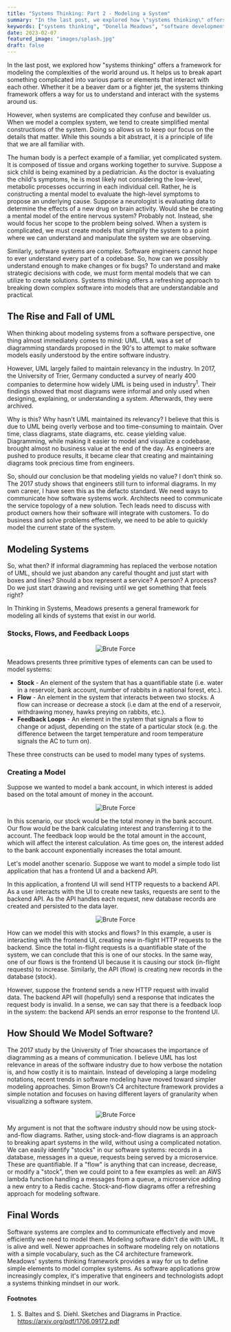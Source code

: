 ```yaml
---
title: "Systems Thinking: Part 2 - Modeling a System"
summary: "In the last post, we explored how \"systems thinking\" offers a framework for modeling the complexities of the world around us. It helps us to break apart something complicated into various..."
keywords: ["systems thinking", "Donella Meadows", "software development", "architecture", "design", "components"]
date: 2023-02-07
featured_image: "images/splash.jpg"
draft: false
---
```


In the last post, we explored how "systems thinking" offers a framework for modeling the complexities of the world around us. It helps us to break apart something complicated into various parts or elements that interact with each other. Whether it be a beaver dam or a fighter jet, the systems thinking framework offers a way for us to understand and interact with the systems around us.

However, when systems are complicated they confuse and bewilder us. When we model a complex system, we tend to create simplified mental constructions of the system. Doing so allows us to keep our focus on the details that matter. While this sounds a bit abstract, it is a principle of life that we are all familiar with.

The human body is a perfect example of a familiar, yet complicated system. It is composed of tissue and organs working together to survive. Suppose a sick child is being examined by a pediatrician. As the doctor is evaluating the child's symptoms, he is most likely not considering the low-level, metabolic processes occurring in each individual cell. Rather, he is constructing a mental model to evaluate the high-level symptoms to propose an underlying cause. Suppose a neurologist is evaluating data to determine the effects of a new drug on brain activity. Would she be creating a mental model of the entire nervous system? Probably not. Instead, she would focus her scope to the problem being solved. When a system is complicated, we must create models that simplify the system to a point where we can understand and manipulate the system we are observing.

Similarly, software systems are complex. Software engineers cannot hope to ever understand every part of a codebase. So, how can we possibly understand enough to make changes or fix bugs? To understand and make strategic decisions with code, we must form mental models that we can utilize to create solutions. Systems thinking offers a refreshing approach to breaking down complex software into models that are understandable and practical.

## The Rise and Fall of UML

When thinking about modeling systems from a software perspective, one thing almost immediately comes to mind: UML. UML was a set of diagramming standards proposed in the 90's to attempt to make software models easily understood by the entire software industry.

However, UML largely failed to maintain relevancy in the industry. In 2017, the University of Trier, Germany conducted a survey of nearly 400 companies to determine how widely UML is being used in industry<sup>1</sup>. Their findings showed that most diagrams were informal and only used when designing, explaining, or understanding a system. Afterwards, they were archived.

Why is this? Why hasn't UML maintained its relevancy? I believe that this is due to UML being overly verbose and too time-consuming to maintain. Over time, class diagrams, state diagrams, etc. cease yielding value. Diagramming, while making it easier to model and visualize a codebase, brought almost no business value at the end of the day. As engineers are pushed to produce results, it became clear that creating and maintaining diagrams took precious time from engineers.

So, should our conclusion be that modeling yields no value? I don’t think so. The 2017 study shows that engineers still turn to informal diagrams. In my own career, I have seen this as the defacto standard. We need ways to communicate how software systems work. Architects need to communicate the service topology of a new solution. Tech leads need to discuss with product owners how their software will integrate with customers. To do business and solve problems effectively, we need to be able to quickly model the current state of the system.

## Modeling Systems

So, what then? If informal diagramming has replaced the verbose notation of UML, should we just abandon any careful thought and just start with boxes and lines? Should a box represent a service? A person? A process? Do we just start drawing and revising until we get something that feels right?

In Thinking in Systems, Meadows presents a general framework for modeling all kinds of systems that exist in our world.

### Stocks, Flows, and Feedback Loops

<p align="center">
<img src="images/stock-and-flow.png" alt="Brute Force" />
</p>

Meadows presents three primitive types of elements can can be used to model systems:

 - **Stock** - An element of the system that has a quantifiable state (i.e. water in a reservoir, bank account, number of rabbits in a national forest, etc.).
 - **Flow** - An element in the system that interacts between two stocks. A flow can increase or decrease a stock (i.e dam at the end of a reservoir, withdrawing money, hawks preying on rabbits, etc.).
 - **Feedback Loops** - An element in the system that signals a flow to change or adjust, depending on the state of a particular stock (e.g. the difference between the target temperature and room temperature signals the AC to turn on).

These three constructs can be used to model many types of systems. 

### Creating a Model

Suppose we wanted to model a bank account, in which interest is added based on the total amount of money in the account.

<p align="center">
<img src="images/bank-account.png" alt="Brute Force" />
</p>

In this scenario, our stock would be the total money in the bank account. Our flow would be the bank calculating interest and transferring it to the account. The feedback loop would be the total amount in the account, which will affect the interest calculation. As time goes on, the interest added to the bank account exponentially increases the total amount.

Let's model another scenario. Suppose we want to model a simple todo list application that has a frontend UI and a backend API. 

In this application, a frontend UI will send HTTP requests to a backend API. As a user interacts with the UI to create new tasks, requests are sent to the backend API. As the API handles each request, new database records are created and persisted to the data layer.

<p align="center">
<img src="images/api-stock-and-flow.png" alt="Brute Force" />
</p>

How can we model this with stocks and flows? In this example, a user is interacting with the frontend UI, creating new in-flight HTTP requests to the backend. Since the total in-flight requests is a quantifiable state of the system, we can conclude that this is one of our stocks. In the same way, one of our flows is the frontend UI because it is causing our stock (in-flight requests) to increase. Similarly, the API (flow) is creating new records in the database (stock).

However, suppose the frontend sends a new HTTP request with invalid data. The backend API will (hopefully) send a response that indicates the request body is invalid. In a sense, we can say that there is a feedback loop in the system: the backend API sends an error response to the frontend UI.

## How Should We Model Software?

The 2017 study by the University of Trier showcases the importance of diagramming as a means of communication. I believe UML has lost relevance in areas of the software industry due to how verbose the notation is, and how costly it is to maintain. Instead of developing a large modeling notations, recent trends in software modeling have moved toward simpler modeling approaches. Simon Brown’s C4 architecture framework provides a simple notation and focuses on having different layers of granularity when visualizing a software system.

<p align="center">
<img src="images/c4.png" alt="Brute Force" />
</p>

My argument is not that the software industry should now be using stock-and-flow diagrams. Rather, using stock-and-flow diagrams is an approach to breaking apart systems in the wild, without using a complicated notation. We can easily identify "stocks" in our software systems: records in a database, messages in a queue, requests being served by a microservice. These are quantifiable. If a "flow" is anything that can increase, decrease, or modify a "stock", then we could point to a few examples as well: an AWS lambda function handling a messages from a queue, a microservice adding a new entry to a Redis cache. Stock-and-flow diagrams offer a refreshing approach for modeling software.

## Final Words

Software systems are complex and to communicate effectively and move efficiently we need to model them. Modeling software didn't die with UML. It is alive and well. Newer approaches in software modeling rely on notations with a simple vocabulary, such as the C4 architecture framework. Meadows' systems thinking framework provides a way for us to define simple elements to model complex systems. As software applications grow increasingly complex, it's imperative that engineers and technologists adopt a systems thinking mindset in our work.

#### Footnotes

1. S. Baltes and S. Diehl. Sketches and Diagrams in Practice. https://arxiv.org/pdf/1706.09172.pdf